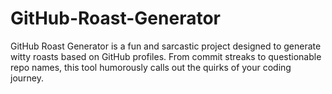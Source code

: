 # GitHub-Roast-Generator
GitHub Roast Generator is a fun and sarcastic project designed to generate witty roasts based on GitHub profiles. From commit streaks to questionable repo names, this tool humorously calls out the quirks of your coding journey.
